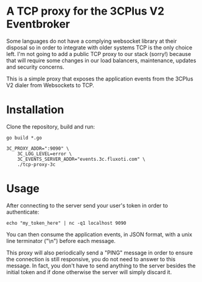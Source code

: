 # A TCP proxy for the 3CPlus V2 Eventbroker

Some languages do not have a complying websocket library at their disposal so in order to integrate with older systems TCP is the only choice left. I'm not going to add a public TCP proxy to our stack (sorry!) because that will require some changes in our load balancers, maintenance, updates and security concerns.
 
This is a simple proxy that exposes the application events from the 3CPlus V2 dialer from Websockets to TCP.

# Installation

Clone the repository, build and run:

```
go build *.go

3C_PROXY_ADDR=":9090" \
	3C_LOG_LEVEL=error \
	3C_EVENTS_SERVER_ADDR="events.3c.fluxoti.com" \
	./tcp-proxy-3c
```

# Usage

After connecting to the server send your user's token in order to authenticate:

```
echo "my_token_here" | nc -q1 localhost 9090
```

You can then consume the application events, in JSON format, with a unix line terminator ("\n") before each message.

This proxy will also periodically send a "PING" message in order to ensure the connection is still responsive, you do not need to answer to this message. In fact, you don't have to send anything to the server besides the initial token and if done otherwise the server will simply discard it.
